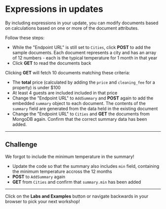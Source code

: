 # Expressions in updates

By including expressions in your update, you can modify documents based on calculations based on one or more of the document attributes.

Follow these steps:
- While the "Endpoint URL" is still set to `Cities`, click **POST** to add the sample documents. Each document represents a city and has an array of 12 numbers - each is the typical temperature for 1 month in that year
- Click **GET** to read the documents back


Clicking **GET** will fetch 10 documents matching these criteria:
- The **total** price (calculated by adding the `price` and `cleaning_fee` for a property) is under $100
- At least 4 guests are included included in that price
- Change the "Endpoint URL" to `AddSummary` and **POST** again to add the embedded `summary` object to each document. The contents of the `summary` field are generated from the data held in the existing document
- Change the "Endpoint URL" to `Cities` and **GET** the documents from MongoDB again. Confirm that the correct summary data has been added.
---

## Challenge
We forgot to include the minimum temperature in the summary!

- Update the code so that the summary also includes `min` field, containing the minimum temperature accross the 12 months
- **POST** to `AddSummary` again
- **GET** from `Cities` and confirm that `summary.min` has been added

---

Click on the **Labs and Examples** button or navigate backwards in your browser to pick your next workshop!